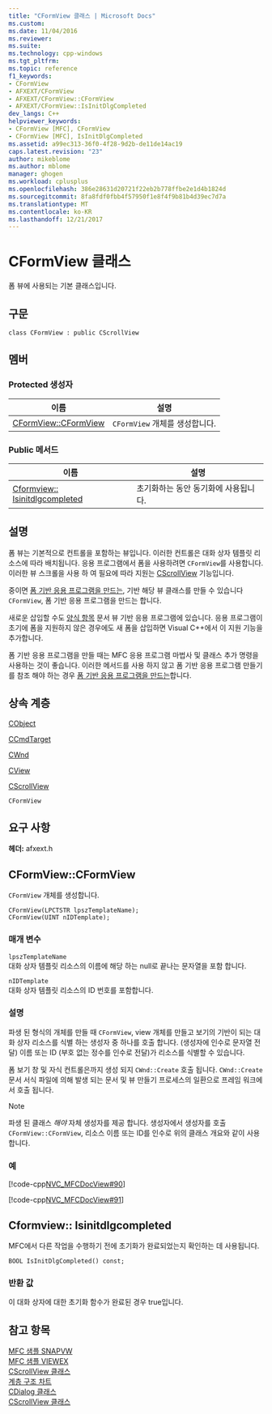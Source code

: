 ```yaml
---
title: "CFormView 클래스 | Microsoft Docs"
ms.custom: 
ms.date: 11/04/2016
ms.reviewer: 
ms.suite: 
ms.technology: cpp-windows
ms.tgt_pltfrm: 
ms.topic: reference
f1_keywords:
- CFormView
- AFXEXT/CFormView
- AFXEXT/CFormView::CFormView
- AFXEXT/CFormView::IsInitDlgCompleted
dev_langs: C++
helpviewer_keywords:
- CFormView [MFC], CFormView
- CFormView [MFC], IsInitDlgCompleted
ms.assetid: a99ec313-36f0-4f28-9d2b-de11de14ac19
caps.latest.revision: "23"
author: mikeblome
ms.author: mblome
manager: ghogen
ms.workload: cplusplus
ms.openlocfilehash: 386e28631d20721f22eb2b778ffbe2e1d4b1824d
ms.sourcegitcommit: 8fa8fdf0fbb4f57950f1e8f4f9b81b4d39ec7d7a
ms.translationtype: MT
ms.contentlocale: ko-KR
ms.lasthandoff: 12/21/2017
---
```

# <a name="cformview-class"></a>CFormView 클래스
폼 뷰에 사용되는 기본 클래스입니다.  
  
## <a name="syntax"></a>구문  
  
```  
class CFormView : public CScrollView  
```  
  
## <a name="members"></a>멤버  
  
### <a name="protected-constructors"></a>Protected 생성자  
  
|이름|설명|  
|----------|-----------------|  
|[CFormView::CFormView](#cformview)|`CFormView` 개체를 생성합니다.|  
  
### <a name="public-methods"></a>Public 메서드  
  
|이름|설명|  
|----------|-----------------|  
|[Cformview:: Isinitdlgcompleted](#isinitdlgcompleted)|초기화하는 동안 동기화에 사용됩니다.|  
  
## <a name="remarks"></a>설명  
 폼 뷰는 기본적으로 컨트롤을 포함하는 뷰입니다. 이러한 컨트롤은 대화 상자 템플릿 리소스에 따라 배치됩니다. 응용 프로그램에서 폼을 사용하려면 `CFormView`를 사용합니다. 이러한 뷰 스크롤을 사용 하 여 필요에 따라 지원는 [CScrollView](../../mfc/reference/cscrollview-class.md) 기능입니다.  
  
 중이면 [폼 기반 응용 프로그램을 만드는](../../mfc/reference/creating-a-forms-based-mfc-application.md), 기반 해당 뷰 클래스를 만들 수 있습니다 `CFormView`, 폼 기반 응용 프로그램을 만드는 합니다.  
  
 새로운 삽입할 수도 [양식 항목](../../mfc/form-views-mfc.md) 문서 뷰 기반 응용 프로그램에 있습니다. 응용 프로그램이 초기에 폼을 지원하지 않은 경우에도 새 폼을 삽입하면 Visual C++에서 이 지원 기능을 추가합니다.  
  
 폼 기반 응용 프로그램을 만들 때는 MFC 응용 프로그램 마법사 및 클래스 추가 명령을 사용하는 것이 좋습니다. 이러한 메서드를 사용 하지 않고 폼 기반 응용 프로그램 만들기를 참조 해야 하는 경우 [폼 기반 응용 프로그램을 만드는](../../mfc/reference/creating-a-forms-based-mfc-application.md)합니다.  
  
## <a name="inheritance-hierarchy"></a>상속 계층  
 [CObject](../../mfc/reference/cobject-class.md)  
  
 [CCmdTarget](../../mfc/reference/ccmdtarget-class.md)  
  
 [CWnd](../../mfc/reference/cwnd-class.md)  
  
 [CView](../../mfc/reference/cview-class.md)  
  
 [CScrollView](../../mfc/reference/cscrollview-class.md)  
  
 `CFormView`  
  
## <a name="requirements"></a>요구 사항  
 **헤더:** afxext.h  
  
##  <a name="cformview"></a>CFormView::CFormView  
 `CFormView` 개체를 생성합니다.  
  
```  
CFormView(LPCTSTR lpszTemplateName);  
CFormView(UINT nIDTemplate);
```  
  
### <a name="parameters"></a>매개 변수  
 `lpszTemplateName`  
 대화 상자 템플릿 리소스의 이름에 해당 하는 null로 끝나는 문자열을 포함 합니다.  
  
 `nIDTemplate`  
 대화 상자 템플릿 리소스의 ID 번호를 포함합니다.  
  
### <a name="remarks"></a>설명  
 파생 된 형식의 개체를 만들 때 `CFormView`, view 개체를 만들고 보기의 기반이 되는 대화 상자 리소스를 식별 하는 생성자 중 하나를 호출 합니다. (생성자에 인수로 문자열 전달) 이름 또는 ID (부호 없는 정수를 인수로 전달)가 리소스를 식별할 수 있습니다.  
  
 폼 보기 창 및 자식 컨트롤은까지 생성 되지 `CWnd::Create` 호출 됩니다. `CWnd::Create`문서 서식 파일에 의해 발생 되는 문서 및 뷰 만들기 프로세스의 일환으로 프레임 워크에서 호출 됩니다.  
  
> [!NOTE]
>  파생 된 클래스 *해야* 자체 생성자를 제공 합니다. 생성자에서 생성자를 호출 `CFormView::CFormView`, 리소스 이름 또는 ID를 인수로 위의 클래스 개요와 같이 사용 합니다.  
  
### <a name="example"></a>예  
 [!code-cpp[NVC_MFCDocView#90](../../mfc/codesnippet/cpp/cformview-class_1.h)]  
  
 [!code-cpp[NVC_MFCDocView#91](../../mfc/codesnippet/cpp/cformview-class_2.cpp)]  
  
##  <a name="isinitdlgcompleted"></a>Cformview:: Isinitdlgcompleted  
 MFC에서 다른 작업을 수행하기 전에 초기화가 완료되었는지 확인하는 데 사용됩니다.  
  
```  
BOOL IsInitDlgCompleted() const;  
```  
  
### <a name="return-value"></a>반환 값  
 이 대화 상자에 대한 초기화 함수가 완료된 경우 true입니다.  
  
## <a name="see-also"></a>참고 항목  
 [MFC 샘플 SNAPVW](../../visual-cpp-samples.md)   
 [MFC 샘플 VIEWEX](../../visual-cpp-samples.md)   
 [CScrollView 클래스](../../mfc/reference/cscrollview-class.md)   
 [계층 구조 차트](../../mfc/hierarchy-chart.md)   
 [CDialog 클래스](../../mfc/reference/cdialog-class.md)   
 [CScrollView 클래스](../../mfc/reference/cscrollview-class.md)
